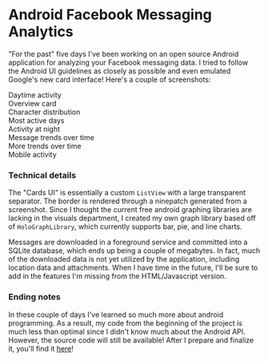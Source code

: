 # Android Facebook Messaging Analytics

"For the past" five days I've been working on an open source Android application for
analyzing your Facebook messaging data. I tried to follow the Android UI guidelines
as closely as possible and even emulated Google's new card interface! Here's a couple of screenshots:

<div class="photo" width="300" cloudinary src="a_z1rgtr.png">Daytime activity</div>

<div class="photo" width="300" cloudinary src="i_wpqqr4.png">Overview card</div>
<div class="photo" width="300" cloudinary src="c_dbse7z.png">Character distribution</div>
<div class="photo" width="300" cloudinary src="d_h6d0pn.png">Most active days</div>
<div class="photo" width="300" cloudinary src="e_qk9d0s.png">Activity at night</div>
<div class="photo" width="300" cloudinary src="f_eiuuoq.png">Message trends over time</div>
<div class="photo" width="300" cloudinary src="g_ffy6cr.png">More trends over time</div>
<div class="photo" width="300" cloudinary src="h_vduduk.png">Mobile activity</div>

### Technical details

The "Cards UI" is essentially a custom `ListView` with a large transparent separator.
The border is rendered through a ninepatch generated from a screenshot. Since I thought the current
free android graphing libraries are lacking in the visuals department, I created my own
graph library based off of `HoloGraphLibrary`, which currently supports bar, pie, and line charts.

Messages are downloaded in a foreground service and committed into a SQLite database, which ends up being a
couple of megabytes. In fact, much of the downloaded data is not yet utilized by the application,
including location data and attachments. When I have time in the future,  I'll be sure to add in the features
I'm missing from the HTML/Javascript version.

### Ending notes

In these couple of days I've learned so much more about android programming. As a result, my code
from the beginning of the project is much less than optimal since I didn't know much about the Android API.
However, the source code will still be available! After I prepare and finalize it, you'll find it [here](http://github.com/scen/)!